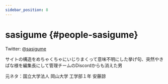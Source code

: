 ```yaml
---
sidebar_position: 8
---
```


# sasigume {#people-sasigume}

Twitter: [@sasigume](https://twitter.com/sasigume "Twitterアカウント")

サイトの構造をめちゃくちゃにいじりまくって意味不明にした挙げ句、突然やきぱな様を編集長にして管理チームのDiscordからも消えた男

元ネタ：国立大学法人 岡山大学 工学部１年 安藤諒
